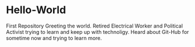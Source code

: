 # Hello-World
First Repository Greeting the world. 
Retired Electrical Worker and Political Activist trying to learn and keep up with technoligy. Heard about Git-Hub for sometime now and trying to learn more. 
